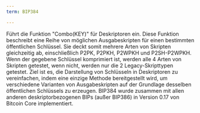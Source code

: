 ```yaml
---
term: BIP384

---
```

Führt die Funktion "Combo(KEY)" für Deskriptoren ein. Diese Funktion beschreibt eine Reihe von möglichen Ausgabeskripten für einen bestimmten öffentlichen Schlüssel. Sie deckt somit mehrere Arten von Skripten gleichzeitig ab, einschließlich P2PK, P2PKH, P2WPKH und P2SH-P2WPKH. Wenn der gegebene Schlüssel komprimiert ist, werden alle 4 Arten von Skripten getestet, wenn nicht, werden nur die 2 Legacy-Skripttypen getestet. Ziel ist es, die Darstellung von Schlüsseln in Deskriptoren zu vereinfachen, indem eine einzige Methode bereitgestellt wird, um verschiedene Varianten von Ausgabeskripten auf der Grundlage desselben öffentlichen Schlüssels zu erzeugen. BIP384 wurde zusammen mit allen anderen deskriptorbezogenen BIPs (außer BIP386) in Version 0.17 von Bitcoin Core implementiert.